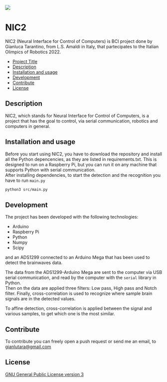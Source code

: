![](https://i.ibb.co/fGKBbxy/NIC2-Banner-1.png)

# NIC2
NIC2 (Neural Interface for Control of Computers) is BCI project done by Gianluca Tarantino, from L.S. Amaldi in Italy, that partecipates to the Italian Olimpics of Robotics 2022.

- [Project Title](#project-title)
- [Description](#description)
- [Installation and usage](#installation-and-usage)
- [Development](#development)
- [Contribute](#contribute)
- [License](#license) 

## Description

NIC2, which stands for Neural Interface for Control of Computers, is a project that has the goal to control,
via serial communication, robotics and computers in general.

## Installation and usage

Before you start using NIC2, you have to download the repository and install all the Python depencencies, as they are listed in requirements.txt.
This is designed to run on a Raspberry Pi, but you can run it on any machine that supports Python with serial communication. \
After installing dependencies, to start the detection and the recognition you have to run `main.py`

``` bash
python3 src/main.py
```

## Development

The project has been developed with the following technologies:

- Arduino
- Raspberry Pi
- Python
- Numpy
- Scipy

and an ADS1299 connected to an Arduino Mega that has been used to detect the brainwaves data.

The data from the ADS1299-Arduino Mega are sent to the computer via USB serial communication, and read by the computer with the `serial` library in Python.\
Then on the data are applied three filters: Low pass, High pass and Notch filter. Finally, cross-correlation is used to recognize where sample brain signals are in the detected values.

To affine detection, cross-correlation is applied between the signal and various samples, to get which one is the most similar.

## Contribute

To contribute you can freely open a push request or send me an email, to [gianlutara@gmail.com](mailto:gianlutara@gmail.com)

## License

[GNU General Public License version 3](https://opensource.org/licenses/GPL-3.0)